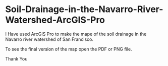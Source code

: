# Soil-Drainage-in-the-Navarro-River-Watershed-ArcGIS-Pro

I Have used ArcGIS Pro to make the mape of the soil drainage in the Navarro river watershed of San Francisco.

To see the final version of the map open the PDF or PNG file.

Thank You

